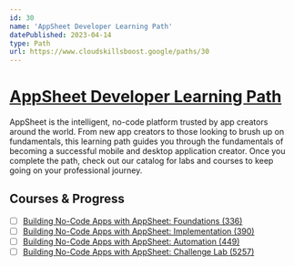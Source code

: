 ```yaml
---
id: 30
name: 'AppSheet Developer Learning Path'
datePublished: 2023-04-14
type: Path
url: https://www.cloudskillsboost.google/paths/30
---
```


# [AppSheet Developer Learning Path](https://www.cloudskillsboost.google/paths/30)

AppSheet is the intelligent, no-code platform trusted by app creators around the world. From new app creators to those looking to brush up on fundamentals, this learning path guides you through the fundamentals of becoming a successful mobile and desktop application creator. Once you complete the path, check out our catalog for labs and courses to keep going on your professional journey.

## Courses & Progress

- [ ] [Building No-Code Apps with AppSheet: Foundations (336)](../courses/Building-No-Code-Apps-with-AppSheet-Foundations.md)
- [ ] [Building No-Code Apps with AppSheet: Implementation (390)](../courses/Building-No-Code-Apps-with-AppSheet-Implementation.md)
- [ ] [Building No-Code Apps with AppSheet: Automation (449)](../courses/Building-No-Code-Apps-with-AppSheet-Automation.md)
- [ ] [Building No-Code Apps with AppSheet: Challenge Lab (5257)](../courses/Building-No-Code-Apps-with-AppSheet-Challenge-Lab.md)
